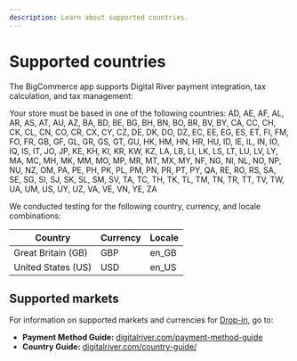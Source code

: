 ```yaml
---
description: Learn about supported countries.
---
```


# Supported countries

The BigCommerce app supports Digital River payment integration, tax calculation, and tax management:&#x20;

Your store must be based in one of the following countries: AD, AE, AF, AL, AR, AS, AT, AU, AZ, BA, BD, BE, BG, BH, BN, BO, BR, BV, BY, CA, CC, CH, CK, CL, CN, CO, CR, CX, CY, CZ, DE, DK, DO, DZ, EC, EE, EG, ES, ET, FI, FM, FO, FR, GB, GF, GL, GR, GS, GT, GU, HK, HM, HN, HR, HU, ID, IE, IL, IN, IO, IQ, IS, IT, JO, JP, KE, KH, KI, KR, KW, KZ, LA, LB, LI, LK, LS, LT, LU, LV, LY, MA, MC, MH, MK, MM, MO, MP, MR, MT, MX, MY, NF, NG, NI, NL, NO, NP, NU, NZ, OM, PA, PE, PH, PK, PL, PM, PN, PR, PT, PY, QA, RE, RO, RS, SA, SE, SG, SI, SJ, SK, SL, SM, SV, TA, TC, TH, TK, TL, TM, TN, TR, TT, TV, TW, UA, UM, US, UY, UZ, VA, VE, VN, YE, ZA

We conducted testing for the following country, currency, and locale combinations:&#x20;

| Country            | Currency | Locale |
| ------------------ | -------- | ------ |
| Great Britain (GB) | GBP      | en\_GB |
| United States (US) | USD      | en\_US |

## Supported markets

For information on supported markets and currencies for [Drop-in](https://docs.digitalriver.com/digital-river-api/payments/payment-integrations-1/drop-in), go to:&#x20;

* **Payment Method Guide:** [digitalriver.com/payment-method-guide](https://www.digitalriver.com/payment-method-guide/)
* **Country Guide:** [digitalriver.com/country-guide/](https://www.digitalriver.com/country-guide/)
